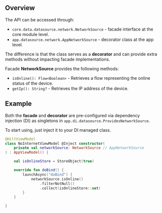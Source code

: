 ## Overview

The API can be accessed through:
- `core.data.datasource.network.NetworkSource` - facade interface at the core module level.
- `app.datasource.network.AppNetworkSource` - decorator class at the app level.

The difference is that the class serves as a **decorator** and can provide extra methods without impacting facade implementations.

Facade **NetworkSource** provides the following methods:

- `isOnline(): Flow<Boolean>` - Retrieves a flow representing the online status of the device.
- `getIp(): String?` - Retrieves the IP address of the device.

## Example

Both the **facade** and **decorator** are pre-configured via dependency injection (DI) as singletons in `app.di.datasource.ProvidesNetworkSource`.

To start using, just inject it to your DI managed class.

```kotlin
@HiltViewModel
class NoInternetViewModel @Inject constructor(
    private val networkSource: NetworkSource // AppNetworkSource
) : AppViewModel() {

    val isOnlineStore = StoreObject(true)

    override fun doBind() {
        launchAsync("doBind") {
            networkSource.isOnline()
                .filterNotNull()
                .collect(isOnlineStore::set)
        }
    }

}
```